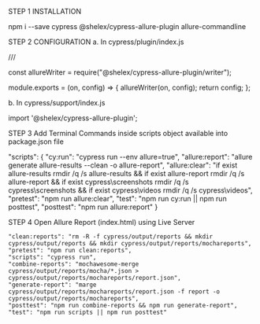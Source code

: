 STEP 1 INSTALLATION

npm i --save cypress @shelex/cypress-allure-plugin allure-commandline

STEP 2 CONFIGURATION
a. In cypress/plugin/index.js

/// <reference types="@shelex/cypress-allure-plugin" />

const allureWriter = require("@shelex/cypress-allure-plugin/writer");

module.exports = (on, config) => {
  allureWriter(on, config);
  return config;
};

b. In cypress/support/index.js

import '@shelex/cypress-allure-plugin';

STEP 3 Add Terminal Commands inside scripts object available into package.json file

"scripts": {
    "cy:run": "cypress run --env allure=true",
    "allure:report": "allure generate allure-results --clean -o allure-report",
    "allure:clear": "if exist allure-results rmdir /q /s allure-results && if exist allure-report rmdir /q /s allure-report && if exist cypress\\screenshots rmdir /q /s cypress\\screenshots && if exist cypress\\videos rmdir /q /s cypress\\videos",
    "pretest": "npm run allure:clear",
    "test": "npm run cy:run || npm run posttest",
    "posttest": "npm run allure:report"
  }

STEP 4 Open Allure Report (index.html) using Live Server







    "clean:reports": "rm -R -f cypress/output/reports && mkdir cypress/output/reports && mkdir cypress/output/reports/mochareports",
    "pretest": "npm run clean:reports",
    "scripts": "cypress run",
    "combine-reports": "mochawesome-merge cypress/output/reports/mocha/*.json > cypress/output/reports/mochareports/report.json",
    "generate-report": "marge cypress/output/reports/mochareports/report.json -f report -o cypress/output/reports/mochareports",
    "posttest": "npm run combine-reports && npm run generate-report",
    "test": "npm run scripts || npm run posttest"